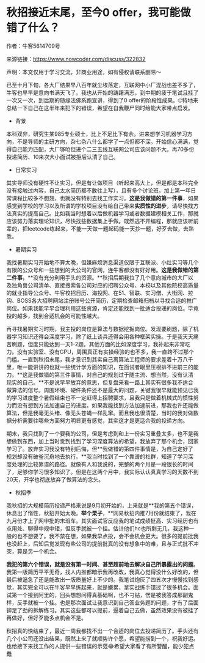 # 秋招接近末尾，至今0 offer，我可能做错了什么？

作者：牛客5614709号

来源链接：https://www.nowcoder.com/discuss/322832

声明：本文仅用于学习交流，非商业用途，如有侵权请联系删除～



已至十月下旬，各大厂结果早八百年就尘埃落定，互联网中小厂混战也差不多了，牛客也早早是意向书满天飞了。我也从开始的踌躇满志，到中期的疲于笔试且挂了一次又一次，到后期的随缘法佛系跑宣讲，得到了0 offer的阶段性成果。🙄特地来总结一下自己在这半年来犯下的错误，希望在自我鞭尸同时给能大家带点启发。

- 背景

本科双非，研究生某985专业硕士，比上不足比下有余。进来想学习机器学习方向，不是导师的主研方向，杂七杂八什么都学了一点但都不深。开始信心满满，觉得自己能力匹配，大厂够呛但进个二三五线互联网公司应该问题不大。再70多份投递简历、10来次大小面试被拒后认清了自己。

- 日常实习

其实导师没有硬性不让实习，但是有让做项目（听起来高大上，但是都是本科完全没有接触过内容，自己太水简历都不敢往上写），且有多个讨论班，加上第一年日常课程比较多不想翘，也就没有特别去找工作实习。**这是我做错的第一件事**，如果感觉到学校的学习以及所谓的学校项目没有给自己带来**实质性的进步**，请尽快找方法真实的提高自己。比如我当时想着以后做机器学习或者数据建模相关工作，那就应该努力落实理论知识，尽快找些数据集上手做。既然逃不开编程，那就应该听前辈的，把leetcode练起来，不能一天做一题起码能一天抄一题，好歹去做，去熟悉。

- 暑期实习

我找暑期实习开始地不算太晚，但嫌麻烦消息渠道仅限于互联派、小灶实习等几个有限的公众号和一些想到的大公司的官网，连牛客都没有好好用。**这是我做错的第二件事**，**没有充分利用手头的资源。**秋招后期我拉了几个意向城市的大厂以及独角兽公司清单、直接搜索各公司对应的招聘公众号、本校以及其他院校高质量的就业指导公众号、牛客校招日历、海投网、在51、智联、实习僧、大街网、拉钩、BOSS各大招聘网站注册账号公开简历，定期检查邮箱归档以寻找合适的推广岗位。如果我能早早合理利用这些资源，肯定还能找到一批适合投递的岗位。毕竟投的越多，找到合适机会的可能性越大。

再寻找暑期实习时期，我主投的岗位是算法与数据挖掘岗位。发现要刷题，除了机器学习知识还得会深度学习，除了纸上谈兵还得会用各种框架实操。于是我天天痛苦刷题，但度只能达到一天1-2题。其他方面的比如深度学习，我补起来非常吃力。没有实验室、没有GPU，周围真正有实操经验的也不多，我一直跨不过那个门槛。一直到秋招末尾，我才意识到其实自己离算法工程师的要求差着十万八千里，唯一能讲讲的也就一些统计学方面的知识，在面试者眼里压根排不进前三的能力。**这是我做错的第三件事情，对自己的规划过于随主流、想当然，没有认清现实的自己。**不是说早早放弃的意思，但复盘来看一路上其实有很多我不适合做算法的信号。周围环境、硬件条件还不是最大的问题，关键我很早就能预见已我的学习进度整个暑假结束也不一定赶得上招聘要求，且我只是做着机械式的惯性努力而没有想到方法加速自己的进度。如果我能找到方法加速前进，那我也许还能做算法，但是我毫无头绪、像无头苍蝇一样乱窜。而且我也很清楚，当时的我对做数据分析需要往哪些方面努力明显更有感觉，其实这才是更适合我的投递方向。 

期末，我只找到了一个要我的公司，但是考虑到和上一份实习重叠太多，也不是我想做到东西，加上当时觉到找到了学习深度算法的希望，我放弃了那个机会，回家学习了。放弃实习我没有特别后悔，但**我做错的第四件事情是，为自己定好了规划却没有破釜沉舟地去执行。**我当时找到了一个靠谱的社群，知道了学习深度处理的比较靠谱的路径。就像有人和我说的，完整的两个月是一段很长的时间了，足够你学习很多知识了。但是在这两个月中，我实际认认真真学习的天数不到20天，开学也彻底放弃了做算法的念头。

- 秋招季

我秋招的大规模简历投递严格来说是9月初开始的，上来就是**我的第五个错误，休息出了惰性，秋招开始太晚。**举个栗子**，**网易秋招内推7月份就结束了，我在九月份才上了网申批的末班车。其实面试官反应我的笔试成绩挺高、实习经历也有点用处、聊得中规中矩，但反手就被一个挂。估计他们hc也所剩无几，我这种一般的也不想要了。我不禁在想，如果我早点投，会不会机会更大。很多的提前批我也没赶上，后知后觉发现有些公司的提前批真的没有想象中的难，且与正式批不冲突，算是另一个机会。

**我犯的第六个错误，就是没有第一时间、甚至超前地去解决自己所暴露出的问题**。我第一版简历平平无奇，找人内推都暗示我再改改，我真心觉得没什么好改的，但最后被逼急了还是能改出一版质量好上不少的。我笔试炮灰了四五次才慢慢找到感觉，其实完全可以在牛客早早练起来，就是嫌累，拿实战练手错过了很多机会。面试第一个接到阿里的，回头想想问得真基础啊，也不刁钻，愣是被我答成那副鬼样，反手就被一个挂。也是那次面试让我意识到自己答业务题的问题，才有了后面铆足了劲的拆解练习。其实这些都可以提前，逼着自己去做，虽然效果没有被挂了再做好，但好歹能多点机会不是。

秋招真的快结束了，最近一周我都找不出一个合适的岗位去投递简历了。手头还有几个小公司还没出结果，既然上来了就顺势许个愿，希望能捞到一个，祝我好运。也给接下来找工作的人提供一些错误的示范😂希望大家看了有所警醒，能少犯点蠢

 